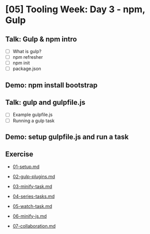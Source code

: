 # [05] Tooling Week: Day 3 - npm, Gulp


## Talk: Gulp & npm intro
- [ ] What is gulp?
- [ ] npm refresher
- [ ] npm init
- [ ] package.json

## Demo: npm install bootstrap

## Talk: gulp and gulpfile.js

- [ ] Example gulpfile.js
- [ ] Running a gulp task

## Demo: setup gulpfile.js and run a task



## Exercise
- [01-setup.md](../challenges/03/01-setup.md)



- [02-gulp-plugins.md](../challenges/03/02-gulp-plugins.md)

- [03-minify-task.md](../challenges/03/03-minify-task.md)

- [04-series-tasks.md](../challenges/03/04-series-tasks.md)

- [05-watch-task.md](../challenges/03/05-watch-task.md)

- [06-minify-js.md](../challenges/03/06-minify-js.md)

- [07-collaboration.md](../challenges/03/07-collaboration.md)
